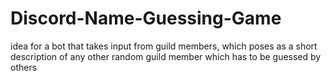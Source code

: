 # Discord-Name-Guessing-Game
idea for a bot that takes input from guild members, which poses as a short description of any other random guild member which has to be guessed by others
